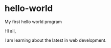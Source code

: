 # hello-world
My first hello world program

Hi all,

I am learning about the latest in web development.

